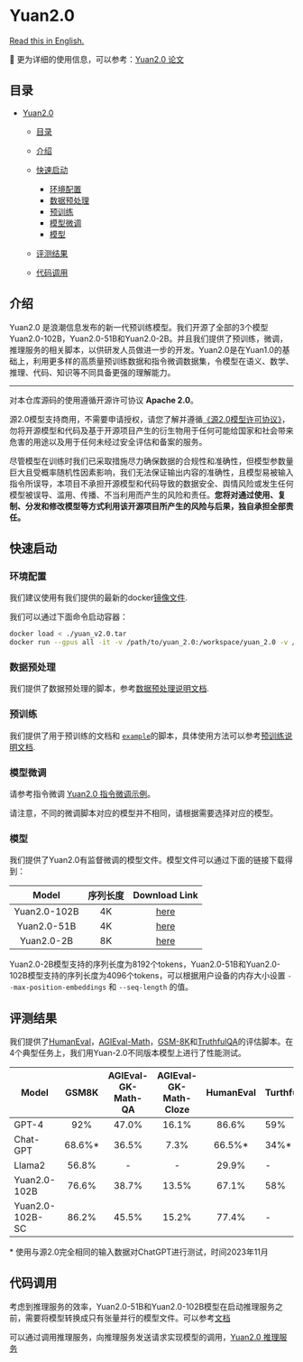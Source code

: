 # Yuan2.0

[Read this in English.](./README-EN.md)

📔 更为详细的使用信息，可以参考：[Yuan2.0 论文](./docs/Yuan2.0_paper.pdf)



## 目录

- [Yuan2.0](#yuan20)
  - [目录](#目录)
  - [介绍](#介绍)
  - [快速启动](#快速启动)
    - [环境配置](#环境配置)
    - [数据预处理](#数据预处理)
    - [预训练](#预训练)
    - [模型微调](#模型微调)
    - [模型](#模型)
  - [评测结果](#评测结果)

  - [代码调用](#代码调用)


<!-- markdown-toc end -->

## 介绍

Yuan2.0 是浪潮信息发布的新一代预训练模型。我们开源了全部的3个模型Yuan2.0-102B，Yuan2.0-51B和Yuan2.0-2B。并且我们提供了预训练，微调，推理服务的相关脚本，以供研发人员做进一步的开发。Yuan2.0是在Yuan1.0的基础上，利用更多样的高质量预训练数据和指令微调数据集，令模型在语义、数学、推理、代码、知识等不同具备更强的理解能力。

-----

对本仓库源码的使用遵循开源许可协议 **Apache 2.0**。

源2.0模型支持商用，不需要申请授权，请您了解并遵循[《源2.0模型许可协议》](./LICENSE-Yuan)，勿将开源模型和代码及基于开源项目产生的衍生物用于任何可能给国家和社会带来危害的用途以及用于任何未经过安全评估和备案的服务。

尽管模型在训练时我们已采取措施尽力确保数据的合规性和准确性，但模型参数量巨大且受概率随机性因素影响，我们无法保证输出内容的准确性，且模型易被输入指令所误导，本项目不承担开源模型和代码导致的数据安全、舆情风险或发生任何模型被误导、滥用、传播、不当利用而产生的风险和责任。**您将对通过使用、复制、分发和修改模型等方式利用该开源项目所产生的风险与后果，独自承担全部责任。**

## 快速启动 

### 环境配置

我们建议使用有我们提供的最新的docker[镜像文件](https://pan.baidu.com/s/1IKjYqlf2kAPQzGsA6EdMCA?pwd=hopd).

我们可以通过下面命令启动容器：

```bash
docker load < ./yuan_v2.0.tar
docker run --gpus all -it -v /path/to/yuan_2.0:/workspace/yuan_2.0 -v /path/to/dataset:/workspace/dataset -v /path/to/checkpoints:/workspace/checkpoints yuan_v2.0:latest
```



### 数据预处理

我们提供了数据预处理的脚本，参考[数据预处理说明文档](./docs/data_process.md).

### 预训练

我们提供了用于预训练的文档和 [`example`](./examples)的脚本，具体使用方法可以参考[预训练说明文档](./docs/pretrain.md).



### 模型微调

请参考指令微调 [Yuan2.0 指令微调示例](./docs/instruct_tuning.md)。

请注意，不同的微调脚本对应的模型并不相同，请根据需要选择对应的模型。

### 模型

我们提供了Yuan2.0有监督微调的模型文件。模型文件可以通过下面的链接下载得到：

|    Model     | 序列长度  |         Download Link         |
| :----------: | :------: | :---------------------------: |
| Yuan2.0-102B |    4K    | [here](https://pan.baidu.com/s/1Tb9W6hEWS4bMkaE3p5s1fw?pwd=xrfo) |
| Yuan2.0-51B  |    4K    | [here](https://pan.baidu.com/s/1bOypWMepdh9GFK_hHXVQbQ?pwd=1uw3) |
|  Yuan2.0-2B  |    8K    | [here](https://pan.baidu.com/s/1Xj8Mi2tPwuuVu7Cb0tCbtw?pwd=qxpa) |

Yuan2.0-2B模型支持的序列长度为8192个tokens，Yuan2.0-51B和Yuan2.0-102B模型支持的序列长度为4096个tokens，可以根据用户设备的内存大小设置 `--max-position-embeddings` 和 `--seq-length` 的值。



## 评测结果

我们提供了[HumanEval](./docs/eval_humaneval.md)，[AGIEval-Math](./docs/eval_agieval_math.md)，[GSM-8K](./docs/eval_gsm8k.md)和[TruthfulQA](./docs/eval_TruthfulQA.md)的评估脚本。在4个典型任务上，我们用Yuan-2.0不同版本模型上进行了性能测试。

| Model             | GSM8K   | AGIEval-GK-Math-QA     | AGIEval-GK-Math-Cloze     | HumanEval | TurthfulQA |
| ----------------- | :----:  | :------------: | :---------------: | :-------: | ---------- |
|  GPT-4            |  92%    |     47.0%      |       16.1%       |   86.6%   |     59%    |
|  Chat-GPT         | 68.6%\* |     36.5%      |        7.3%       |  66.5%\*  |     34%\*  |
|  Llama2           | 56.8%   |       -        |         -         |   29.9%   |       -    |
| Yuan2.0-102B      | 76.6%   |     38.7%      |       13.5%       |   67.1%   |     58%    |
| Yuan2.0-102B-SC   | 86.2%   |     45.5%      |       15.2%       |   77.4%   |       -    |

\* 使用与源2.0完全相同的输入数据对ChatGPT进行测试，时间2023年11月

## 代码调用 

考虑到推理服务的效率，Yuan2.0-51B和Yuan2.0-102B模型在启动推理服务之前，需要将模型转换成只有张量并行的模型文件。可以参考[文档](./docs/checkpoint_process.md)

可以通过调用推理服务，向推理服务发送请求实现模型的调用，[Yuan2.0 推理服务](./docs/inference_server.md)



